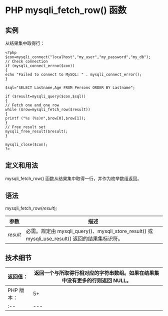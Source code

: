 # PHP mysqli_fetch_row() 函数



## 实例

从结果集中取得行：

```
<?php
$con=mysqli_connect("localhost","my_user","my_password","my_db");
// Check connection
if (mysqli_connect_errno($con))
{
echo "Failed to connect to MySQL: " . mysqli_connect_error();
}

$sql="SELECT Lastname,Age FROM Persons ORDER BY Lastname";

if ($result=mysqli_query($con,$sql))
{
// Fetch one and one row
while ($row=mysqli_fetch_row($result))
{
printf ("%s (%s)n",$row[0],$row[1]);
}
// Free result set
mysqli_free_result($result);
}

mysqli_close($con);
?>
```

## 定义和用法

mysqli_fetch_row() 函数从结果集中取得一行，并作为枚举数组返回。

## 语法

mysqli_fetch_row(_result_)_;_

| 参数 | 描述 |
| --- | --- |
| _result_ | 必需。规定由 mysqli_query()、mysqli_store_result() 或 mysqli_use_result() 返回的结果集标识符。 |

## 技术细节

| 返回值： | 返回一个与所取得行相对应的字符串数组。如果在结果集中没有更多的行则返回 NULL。 |
| :-- | --- |
| PHP 版本： | 5+ |
| :-- | --- |

  